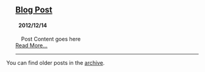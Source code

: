 
<ul class="posts" style="list-style: none" data-lift="blog.posts?max=15">
    <li data-post="item"><h2><a data-post="link" href="#">Blog Post</a></h2>
        <h4 style="padding-left: 8px;"><span data-post="date">2012/12/14</span></h4>
        <div style="padding-left: 15px;" data-post="shortcontent">Post Content goes here</div>
        <div data-post="more"><a href="#">Read More...</a></div>
        <hr>
    </li>
</ul>

You can find older posts in the <a href="/archive">archive</a>.

[title: Home]: /
